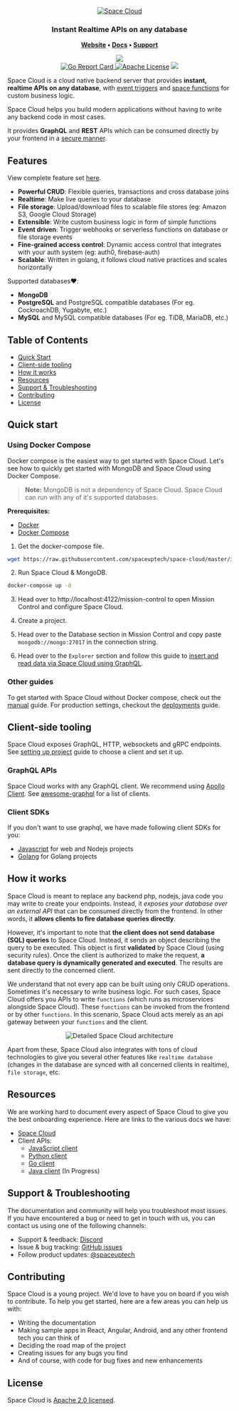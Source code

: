 <p align="center"><a href="https://www.spaceuptech.com"><img src="https://spaceuptech.com/icons/space-cloud-block-diagram1.png" alt="Space Cloud"></a></p>

<h3 align="center">
	Instant Realtime APIs on any database
</h3>

<p align="center">
	<strong>
		<a href="https://spaceuptech.com/">Website</a>
		•
		<a href="https://spaceuptech.com/docs/">Docs</a>
		•
		<a href="https://discord.gg/ypXEEBr">Support</a>
	</strong>
</p>
<p align="center">
    <a href="https://discord.gg/ypXEEBr"><img src="https://img.shields.io/badge/chat-discord-brightgreen.svg?logo=discord&%20style=flat"></a>
    <br/>
		<a href="https://goreportcard.com/report/github.com/spaceuptech/space-cloud">
		<img alt="Go Report Card" src="https://goreportcard.com/badge/github.com/spaceuptech/space-cloud">
	  </a>
    <a href="https://opensource.org/licenses/Apache-2.0"><img
		alt="Apache License"
		src="https://img.shields.io/badge/License-Apache%202.0-blue.svg"></a>
    <a href="https://twitter.com/intent/follow?screen_name=spaceuptech"><img src="https://img.shields.io/badge/                 Follow-spaceuptech-blue.svg?style=flat&logo=twitter"></a>
</p>

Space Cloud is a cloud native backend server that provides **instant, realtime APIs on any database**, with [event triggers](https://docs.spaceuptech.com/advanced/event-triggers) and [space functions](https://docs.spaceuptech.com/essentials/custom-logic) for custom business logic.

Space Cloud helps you build modern applications without having to write any backend code in most cases.

It provides **GraphQL** and **REST** APIs which can be consumed directly by your frontend in a [secure manner](https://docs.spaceuptech.com/auth).


## Features 

View complete feature set [here](https://docs.spaceuptech.com/getting-started/introduction/features).

- **Powerful CRUD**: Flexible queries, transactions and cross database joins
- **Realtime**: Make live queries to your database
- **File storage**: Upload/download files to scalable file stores (eg: Amazon S3, Google Cloud Storage)
- **Extensible**: Write custom business logic in form of simple functions
- **Event driven**: Trigger webhooks or serverless functions on database or file storage events
- **Fine-grained access control**: Dynamic access control that integrates with your auth system (eg: auth0, firebase-auth)
- **Scalable**: Written in golang, it follows cloud native practices and scales horizontally

Supported databases:heart::

- **MongoDB**
- **PostgreSQL** and PostgreSQL compatible databases (For eg. CockroachDB, Yugabyte, etc.)
- **MySQL** and MySQL compatible databases (For eg. TiDB, MariaDB, etc.)

## Table of Contents

- [Quick Start](#quick-start)
- [Client-side tooling](#client-side-tooling)
- [How it works](#how-it-works)
- [Resources](#resources)
- [Support & Troubleshooting](#support--troubleshooting)
- [Contributing](#contributing)
- [License](#license)

## Quick start

### Using Docker Compose

Docker compose is the easiest way to get started with Space Cloud. Let's see how to quickly get started with MongoDB and Space Cloud using Docker Compose.

> **Note:** MongoDB is not a dependency of Space Cloud. Space Cloud can run with any of it's supported databases.

**Prerequisites:**

- [Docker](https://docs.docker.com/install/)
- [Docker Compose](https://docs.docker.com/compose/install/)

1. Get the docker-compose file.

```bash
wget https://raw.githubusercontent.com/spaceuptech/space-cloud/master/install-manifests/quick-start/docker-compose/mongo/docker-compose.yaml
```

2. Run Space Cloud & MongoDB.

```bash
docker-compose up -d
```

3. Head over to http://localhost:4122/mission-control to open Mission Control and configure Space Cloud.

4. Create a project.

5. Head over to the Database section in Mission Control and copy paste `mongodb://mongo:27017` in the connection string.

6. Head over to the `Explorer` section and follow this guide to [insert and read data via Space Cloud using GraphQL](https://docs.spaceuptech.com/getting-started/quick-start/explore-graphql).

### Other guides

To get started with Space Cloud without Docker compose, check out the [manual](https://docs.spaceuptech.com/getting-started/quick-start/manual) guide. For production settings, checkout the [deployments](https://docs.spaceuptech.com/getting-started/deployment) guide.

## Client-side tooling
Space Cloud exposes GraphQL, HTTP, websockets and gRPC endpoints. See [setting up project](https://docs.spaceuptech.com/getting-started/setting-up-project) guide to choose a client and set it up. 

### GraphQL APIs
Space Cloud works with any GraphQL client. We recommend using [Apollo Client](https://github.com/apollographql/apollo-client). See [awesome-graphql](https://github.com/chentsulin/awesome-graphql) for a list of clients.

### Client SDKs

If you don't want to use graphql, we have made following client SDKs for you:

- [Javascript](https://docs.spaceuptech.com/getting-started/setting-up-project/javascript) for web and Nodejs projects
- [Golang](https://docs.spaceuptech.com/getting-started/setting-up-project/golang) for Golang projects


## How it works

Space Cloud is meant to replace any backend php, nodejs, java code you may write to create your endpoints. Instead, it _exposes your database over an external API_ that can be consumed directly from the frontend. In other words, it **allows clients to fire database queries directly**.

However, it's important to note that **the client does not send database (SQL) queries** to Space Cloud. Instead, it sends an object describing the query to be executed. This object is first **validated** by Space Cloud (using security rules). Once the client is authorized to make the request, **a database query is dynamically generated and executed**. The results are sent directly to the concerned client.

We understand that not every app can be built using only CRUD operations. Sometimes it's necessary to write business logic. For such cases, Space Cloud offers you APIs to write `functions` (which runs as microservices alongside Space Cloud). These `functions` can be invoked from the frontend or by other `functions`. In this scenario, Space Cloud acts merely as an api gateway between your `functions` and the client.

<div style="text-align: center">
<img src="https://spaceuptech.com/icons/space-cloud-detailed.png"  style="max-width: 80%" alt="Detailed Space Cloud architecture" />
</div>

Apart from these, Space Cloud also integrates with tons of cloud technologies to give you several other features like `realtime database` (changes in the database are synced with all concerned clients in realtime), `file storage`, etc.

## Resources

We are working hard to document every aspect of Space Cloud to give you the best onboarding experience. Here are links to the various docs we have:

- [Space Cloud](https://spaceuptech.com/docs/)
- Client APIs:
  - [JavaScript client](https://github.com/spaceuptech/space-api-js)
  - [Python client](https://github.com/spaceuptech/space-api-python)
  - [Go client](https://github.com/spaceuptech/space-api-go)
  - [Java client](https://github.com/spaceuptech/space-api-java) (In Progress)

## Support & Troubleshooting

The documentation and community will help you troubleshoot most issues. If you have encountered a bug or need to get in touch with us, you can contact us using one of the following channels:

- Support & feedback: [Discord](https://discord.gg/ypXEEBr)
- Issue & bug tracking: [GitHub issues](https://github.com/spaceuptech/space-cloud/issues)
- Follow product updates: [@spaceuptech](https://twitter.com/spaceuptech)

## Contributing

Space Cloud is a young project. We'd love to have you on board if you wish to contribute. To help you get started, here are a few areas you can help us with:

- Writing the documentation
- Making sample apps in React, Angular, Android, and any other frontend tech you can think of
- Deciding the road map of the project
- Creating issues for any bugs you find
- And of course, with code for bug fixes and new enhancements

## License

Space Cloud is [Apache 2.0 licensed](https://github.com/spaceuptech/space-cloud/blob/master/LICENSE).
